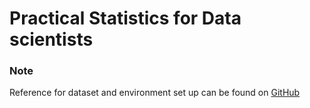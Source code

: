 # Practical Statistics for Data scientists

### Note

Reference for dataset and environment set up can be found on [GitHub](https://github.com/gedeck/practical-statistics-for-data-scientists)
